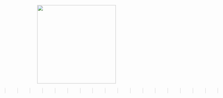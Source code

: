 <p align="center">
<img src="https://user-images.githubusercontent.com/61358536/126048309-995bd740-4cd9-40cc-88cb-9d3d1a4d4c25.png" height="250" width="250"/>
</p>

>>>>>>>>>>>>>>>>>>>>>>>>>>>>>>>>>>>>>>>>>>>>>>>>>>&nbsp;
